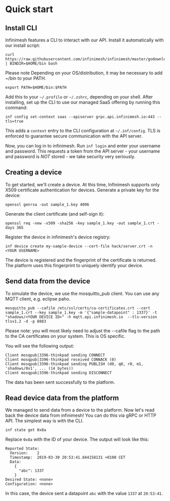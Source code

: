 # Quick start
## Install CLI
Infinimesh features a CLI to interact with our API.
Install it automatically with our install script:
```
curl https://raw.githubusercontent.com/infinimesh/infinimesh/master/godownloader.sh | BINDIR=$HOME/bin bash
```
Please note Depending on your OS/distribution, it may be necessary to add ~/bin to your PATH.
```
export PATH=$HOME/bin:$PATH
```
Add this to your `~/.profile` or `~/.zshrc`, depending on your shell.
After installing, set up the CLI to use our managed SaaS offering by running this command:
```
inf config set-context saas --apiserver grpc.api.infinimesh.io:443 --tls=true
```
This adds a ```context``` entry to the CLI configuration at `~/.inf/config`. TLS is enforced to guarantee secure communication with the API server.

Now, you can log in to infinimesh. Run ```inf login``` and enter your username and password. This requests a token from the API server - your username and password is *NOT* stored - we take security very seriously.

## Creating a device
To get started, we'll create a device. At this time, Infinimesh supports only X509 certificate authentication for devices. 
Generate a private key for the device:
```
openssl genrsa -out sample_1.key 4096
```
Generate the client certificate (and self-sign it):
```
openssl req -new -x509 -sha256 -key sample_1.key -out sample_1.crt -days 365
```
Register the device in infinimesh's device registry:
```
inf device create my-sample-device --cert-file hack/server.crt -n <YOUR USERNAME>
```
The device is registered and the fingerprint of the certificate is returned. The platform uses this fingerprint to uniquely identify your device.
## Send data from the device
To simulate the device, we use the mosquitto_pub client. You can use any MQTT client, e.g. eclipse paho.
```
mosquitto_pub --cafile /etc/ssl/certs/ca-certificates.crt --cert sample_1.crt --key sample_1.key -m '{"sample-datapoint" : 1337}' -t "shadows/<YOUR DEVICE ID>" -h mqtt.api.infinimesh.io  --tls-version tlsv1.2 -d -p 8883
```
Please note: you will most likely need to adjust the --cafile flag to the path to the CA certificates on your system. This is OS specific.

You will see the following output:
```
Client mosqpub|3396-thinkpad sending CONNECT
Client mosqpub|3396-thinkpad received CONNACK (0)
Client mosqpub|3396-thinkpad sending PUBLISH (d0, q0, r0, m1, 'shadows/0x1', ... (14 bytes))
Client mosqpub|3396-thinkpad sending DISCONNECT
```
The data has been sent successfully to the platform.
## Read device data from the platform
We managed to send data from a device to the platform. Now let's read back the device data from infinimesh!
You can do this via gRPC or HTTP API. The simplest way is with the CLI.
```
inf state get 0x8a
```
Replace `0x8a` with the ID of your device.
The output will look like this:
```
Reported State:
  Version:    2
  Timestamp:  2019-03-30 20:53:41.844158131 +0100 CET
  Data:
    {
      "abc": 1337
    }
Desired State: <none>
Configuration: <none>
```
In this case, the device sent a datapoint `abc` with the value `1337` at `20:53:41`.
